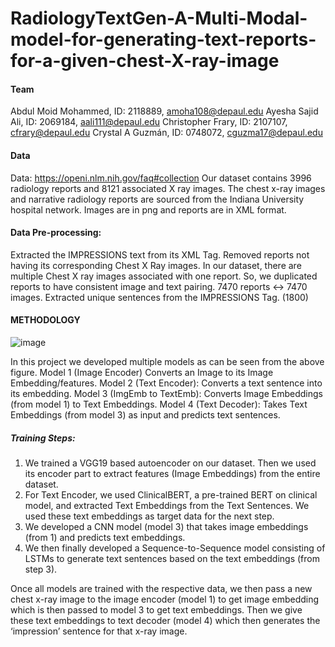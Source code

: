 # RadiologyTextGen-A-Multi-Modal-model-for-generating-text-reports-for-a-given-chest-X-ray-image

#### Team
Abdul Moid Mohammed, ID: 2118889, amoha108@depaul.edu
Ayesha Sajid Ali, ID: 2069184, aali111@depaul.edu
Christopher Frary, ID: 2107107, cfrary@depaul.edu
Crystal A Guzmán, ID: 0748072, cguzma17@depaul.edu 

#### Data
Data: https://openi.nlm.nih.gov/faq#collection
Our dataset contains 3996 radiology reports and 8121 associated X ray images.
The chest x-ray images and narrative radiology reports are sourced from the Indiana University hospital network.
Images are in png and reports are in XML format.

#### Data Pre-processing:
Extracted the IMPRESSIONS text from its XML Tag.
Removed reports not having its corresponding Chest X Ray images.
In our dataset, there are multiple Chest X ray  images associated with one report. So, we duplicated reports to have consistent image and text pairing. 
7470 reports <-> 7470 images.
Extracted unique sentences from the IMPRESSIONS Tag. (1800)


#### METHODOLOGY 
![image](https://github.com/abdulmoid7416/RadiologyTextGen-A-Multi-Modal-model-for-generating-text-reports-for-a-given-chest-X-ray-image/assets/55455312/19de7949-8126-472d-bb58-d958cdb7fdde)

In this project we developed multiple models as can be seen from the above figure. 
Model 1 (Image Encoder) Converts an Image to its Image Embedding/features.
Model 2 (Text Encoder): Converts a text sentence into its embedding.
Model 3 (ImgEmb to TextEmb): Converts Image Embeddings (from model 1) to Text Embeddings.
Model 4 (Text Decoder): Takes Text Embeddings (from model 3) as input and predicts text sentences.

##### Training Steps:
1. We trained a VGG19 based autoencoder on our dataset. Then we used its encoder part to extract features (Image Embeddings) from the entire dataset. 
2. For Text Encoder, we used ClinicalBERT, a pre-trained BERT on clinical model, and extracted Text Embeddings from the Text Sentences. We used these text embeddings as target data for the next step.
3. We developed a CNN model (model 3) that takes image embeddings (from 1) and predicts text embeddings. 
4. We then finally developed a Sequence-to-Sequence model consisting of LSTMs to generate text sentences based on the text embeddings (from step 3).

Once all models are trained with the respective data, we then pass a new chest x-ray image to the image encoder (model 1) to get image embedding which is then passed to model 3 to get text embeddings. Then we give these text embeddings to text decoder (model 4) which then generates the ‘impression’ sentence for that x-ray image.

